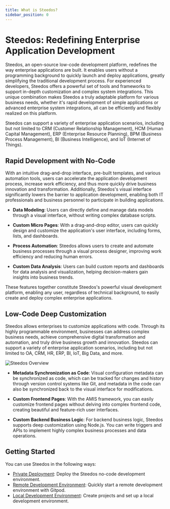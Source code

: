 ```yaml
---
title: What is Steedos?
sidebar_position: 0
---
```


# Steedos: Redefining Enterprise Application Development

Steedos, an open-source low-code development platform, redefines the way enterprise applications are built. It enables users without a programming background to quickly launch and deploy applications, greatly simplifying the traditional development process. For experienced developers, Steedos offers a powerful set of tools and frameworks to support in-depth customization and complex system integrations. This unique combination makes Steedos a truly adaptable platform for various business needs, whether it's rapid development of simple applications or advanced enterprise system integrations, all can be efficiently and flexibly realized on this platform.

Steedos can support a variety of enterprise application scenarios, including but not limited to CRM (Customer Relationship Management), HCM (Human Capital Management), ERP (Enterprise Resource Planning), BPM (Business Process Management), BI (Business Intelligence), and IoT (Internet of Things).

## Rapid Development with No-Code

With an intuitive drag-and-drop interface, pre-built templates, and various automation tools, users can accelerate the application development process, increase work efficiency, and thus more quickly drive business innovation and transformation. Additionally, Steedos's visual interface significantly lowers the barrier to application development, enabling both IT professionals and business personnel to participate in building applications.

- **Data Modeling**:
  Users can directly define and manage data models through a visual interface, without writing complex database scripts.

- **Custom Micro Pages**:
  With a drag-and-drop editor, users can quickly design and customize the application's user interface, including forms, lists, and dashboards.

- **Process Automation**:
  Steedos allows users to create and automate business processes through a visual process designer, improving work efficiency and reducing human errors.

- **Custom Data Analysis**:
  Users can build custom reports and dashboards for data analysis and visualization, helping decision-makers gain insights into business trends.

These features together constitute Steedos's powerful visual development platform, enabling any user, regardless of technical background, to easily create and deploy complex enterprise applications.

## Low-Code Deep Customization

Steedos allows enterprises to customize applications with code. Through its highly programmable environment, businesses can address complex business needs, achieve comprehensive digital transformation and automation, and truly drive business growth and innovation. Steedos can support a variety of enterprise application scenarios, including but not limited to OA, CRM, HR, ERP, BI, IoT, Big Data, and more.

![Steedos Overview](/img/platform/steedos-dx.png)

- **Metadata Synchronization as Code**:
  Visual configuration metadata can be synchronized as code, which can be tracked for changes and history through version control systems like Git, and metadata in the code can also be synchronized back to the visual interface for modifications.

- **Custom Frontend Pages**:
  With the AMIS framework, you can easily customize frontend pages without delving into complex frontend code, creating beautiful and feature-rich user interfaces.

- **Custom Backend Business Logic**:
  For backend business logic, Steedos supports deep customization using Node.js. You can write triggers and APIs to implement highly complex business processes and data operations.


## Getting Started

You can use Steedos in the following ways:

- [Private Deployment](/deploy/deploy-docker): Deploy the Steedos no-code development environment.
- [Remote Development Environment](/deploy/gitpod): Quickly start a remote development environment with Gitpod.
- [Local Development Environment](/developer/setup/): Create projects and set up a local development environment.
